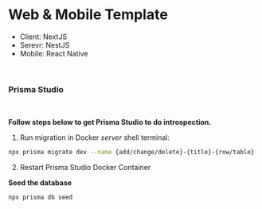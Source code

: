 # **Web & Mobile Template**

- Client: NextJS
- Serevr: NestJS
- Mobile: React Native

<br>

### **Prisma Studio**

<br>

**Follow steps below to get Prisma Studio to do introspection.**

1. Run migration in Docker _server_ shell terminal:

```bash
npx prisma migrate dev --name {add/change/delete}-{title}-{row/table}
```

2. Restart Prisma Studio Docker Container

**Seed the database**

```bash
npx prisma db seed
```
